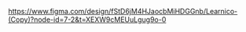 https://www.figma.com/design/fStD6jM4HJaocbMiHDGGnb/Learnico-(Copy)?node-id=7-2&t=XEXW9cMEUuLgug9o-0
